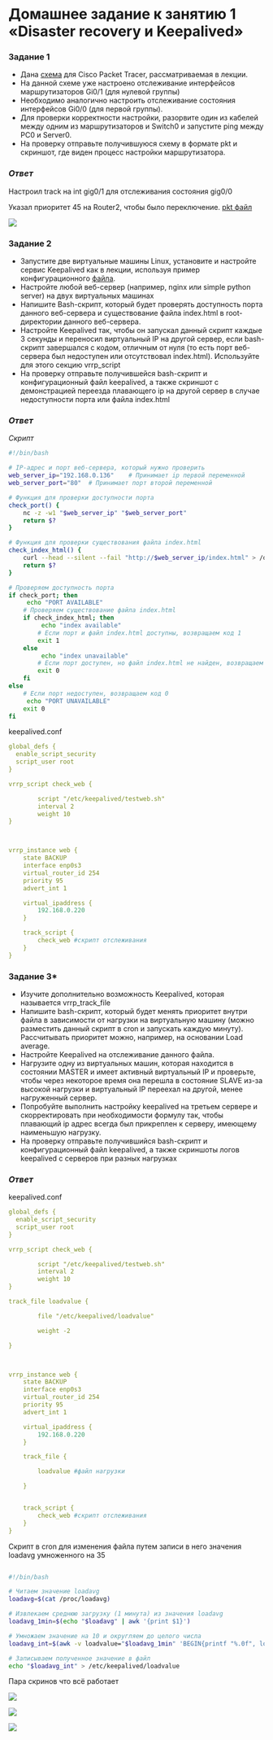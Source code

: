 # Домашнее задание к занятию 1 «Disaster recovery и Keepalived»


### Задание 1
- Дана [схема](1/hsrp_advanced.pkt) для Cisco Packet Tracer, рассматриваемая в лекции.
- На данной схеме уже настроено отслеживание интерфейсов маршрутизаторов Gi0/1 (для нулевой группы)
- Необходимо аналогично настроить отслеживание состояния интерфейсов Gi0/0 (для первой группы).
- Для проверки корректности настройки, разорвите один из кабелей между одним из маршрутизаторов и Switch0 и запустите ping между PC0 и Server0.
- На проверку отправьте получившуюся схему в формате pkt и скриншот, где виден процесс настройки маршрутизатора.


### *Ответ*

Настроил track на int gig0/1 для отслеживания состояния gig0/0

Указал приоритет 45 на Router2, чтобы было переключение. [pkt файл](./hsrp_advanced(edited).pkt)

![](./homework-1/image-01.jpg)


### Задание 2
- Запустите две виртуальные машины Linux, установите и настройте сервис Keepalived как в лекции, используя пример конфигурационного [файла](1/keepalived-simple.conf).
- Настройте любой веб-сервер (например, nginx или simple python server) на двух виртуальных машинах
- Напишите Bash-скрипт, который будет проверять доступность порта данного веб-сервера и существование файла index.html в root-директории данного веб-сервера.
- Настройте Keepalived так, чтобы он запускал данный скрипт каждые 3 секунды и переносил виртуальный IP на другой сервер, если bash-скрипт завершался с кодом, отличным от нуля (то есть порт веб-сервера был недоступен или отсутствовал index.html). Используйте для этого секцию vrrp_script
- На проверку отправьте получившейся bash-скрипт и конфигурационный файл keepalived, а также скриншот с демонстрацией переезда плавающего ip на другой сервер в случае недоступности порта или файла index.html

### *Ответ*

*Скрипт*

```sh
#!/bin/bash

# IP-адрес и порт веб-сервера, который нужно проверить
web_server_ip="192.168.0.136"    # Принимает ip первой переменной
web_server_port="80"  # Принимает порт второй переменной

# Функция для проверки доступности порта
check_port() {
    nc -z -w1 "$web_server_ip" "$web_server_port"
    return $?
}

# Функция для проверки существования файла index.html
check_index_html() {
    curl --head --silent --fail "http://$web_server_ip/index.html" > /dev/null
    return $?
}

# Проверяем доступность порта
if check_port; then
     echo "PORT AVAILABLE"
    # Проверяем существование файла index.html
    if check_index_html; then
         echo "index available"
        # Если порт и файл index.html доступны, возвращаем код 1
        exit 1
    else
         echo "index unavailable"
        # Если порт доступен, но файл index.html не найден, возвращаем код 0
        exit 0
    fi
else
    # Если порт недоступен, возвращаем код 0
     echo "PORT UNAVAILABLE"
    exit 0
fi
```

keepalived.conf
```yml
global_defs {
  enable_script_security
  script_user root
}

vrrp_script check_web {

        script "/etc/keepalived/testweb.sh"
        interval 2
        weight 10
}



vrrp_instance web {
    state BACKUP
    interface enp0s3
    virtual_router_id 254
    priority 95
    advert_int 1

    virtual_ipaddress {
        192.168.0.220
    }

    track_script {
        check_web #скрипт отслеживания
    }
}
```


### Задание 3*
- Изучите дополнительно возможность Keepalived, которая называется vrrp_track_file
- Напишите bash-скрипт, который будет менять приоритет внутри файла в зависимости от нагрузки на виртуальную машину (можно разместить данный скрипт в cron и запускать каждую минуту). Рассчитывать приоритет можно, например, на основании Load average.
- Настройте Keepalived на отслеживание данного файла.
- Нагрузите одну из виртуальных машин, которая находится в состоянии MASTER и имеет активный виртуальный IP и проверьте, чтобы через некоторое время она перешла в состояние SLAVE из-за высокой нагрузки и виртуальный IP переехал на другой, менее нагруженный сервер.
- Попробуйте выполнить настройку keepalived на третьем сервере и скорректировать при необходимости формулу так, чтобы плавающий ip адрес всегда был прикреплен к серверу, имеющему наименьшую нагрузку.
- На проверку отправьте получившийся bash-скрипт и конфигурационный файл keepalived, а также скриншоты логов keepalived с серверов при разных нагрузках


### *Ответ*

keepalived.conf

```yml
global_defs {
  enable_script_security
  script_user root
}

vrrp_script check_web {

        script "/etc/keepalived/testweb.sh"
        interval 2
        weight 10
}

track_file loadvalue {

        file "/etc/keepalived/loadvalue"

        weight -2

}



vrrp_instance web {
    state BACKUP
    interface enp0s3
    virtual_router_id 254
    priority 95
    advert_int 1

    virtual_ipaddress {
        192.168.0.220
    }

    track_file {

        loadvalue #файл нагрузки

    }


    track_script {
        check_web #скрипт отслеживания
    }
}

```

Скрипт в cron для изменения файла путем записи в него значения loadavg умноженного на 35

```sh

#!/bin/bash

# Читаем значение loadavg
loadavg=$(cat /proc/loadavg)

# Извлекаем среднюю загрузку (1 минута) из значения loadavg
loadavg_1min=$(echo "$loadavg" | awk '{print $1}')

# Умножаем значение на 10 и округляем до целого числа
loadavg_int=$(awk -v loadvalue="$loadavg_1min" 'BEGIN{printf "%.0f", loadvalue*35}')

# Записываем полученное значение в файл
echo "$loadavg_int" > /etc/keepalived/loadvalue

```


Пара скринов что всё работает

![](./homework-1/image-02.jpg)

![](./homework-1/image-03.jpg)

![](./homework-1/alive.gif)